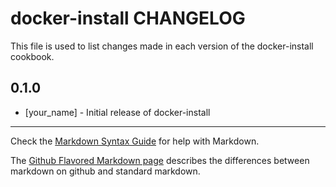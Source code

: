 docker-install CHANGELOG
========================

This file is used to list changes made in each version of the docker-install cookbook.

0.1.0
-----
- [your_name] - Initial release of docker-install

- - -
Check the [Markdown Syntax Guide](http://daringfireball.net/projects/markdown/syntax) for help with Markdown.

The [Github Flavored Markdown page](http://github.github.com/github-flavored-markdown/) describes the differences between markdown on github and standard markdown.
